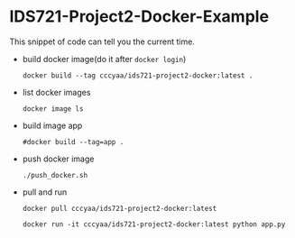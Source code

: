 # IDS721-Project2-Docker-Example

This snippet of code can tell you the current time.

- build docker image(do it after `docker login`)

   ```docker build --tag cccyaa/ids721-project2-docker:latest .```
  
- list docker images

  ```docker image ls```

- build image app

  ```#docker build --tag=app .```

- push docker image

  ```./push_docker.sh```
  
  
- pull and run

  ```docker pull cccyaa/ids721-project2-docker:latest```
  
  ```docker run -it cccyaa/ids721-project2-docker:latest python app.py```

  
